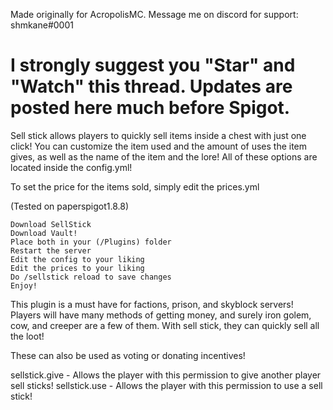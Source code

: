 Made originally for AcropolisMC. Message me on discord for support: shmkane#0001

# I strongly suggest you "Star" and "Watch" this thread. Updates are posted here much before Spigot.

Sell stick allows players to quickly sell items inside a chest with just one click! You can customize the item used and the amount of uses the item gives, as well as the name of the item and the lore! All of these options are located inside the config.yml!

To set the price for the items sold, simply edit the prices.yml

(Tested on paperspigot1.8.8)

    Download SellStick
    Download Vault!
    Place both in your (/Plugins) folder
    Restart the server
    Edit the config to your liking
    Edit the prices to your liking
    Do /sellstick reload to save changes
    Enjoy!


This plugin is a must have for factions, prison, and skyblock servers! Players will have many methods of getting money, and surely iron golem, cow, and creeper are a few of them. With sell stick, they can quickly sell all the loot!

These can also be used as voting or donating incentives!

sellstick.give - Allows the player with this permission to give another player sell sticks!
sellstick.use - Allows the player with this permission to use a sell stick!
